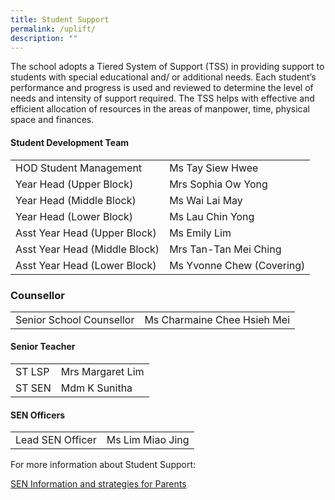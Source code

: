 ```yaml
---
title: Student Support
permalink: /uplift/
description: ""
---
```

The school adopts a Tiered System of Support (TSS) in providing support to students with special educational and/ or additional needs. Each student’s performance and progress is used and reviewed to determine the level of needs and intensity of support required. The TSS helps with effective and efficient allocation of resources in the areas of manpower, time, physical space and finances.




#### Student Development Team



|  |  | 
| -------- | -------- | 
| HOD Student Management | Ms Tay Siew Hwee |
| Year Head (Upper Block)     | Mrs Sophia Ow Yong     |
| Year Head (Middle Block)     | Ms Wai Lai May     |
| Year Head (Lower Block)     | Ms Lau Chin Yong     |
| Asst Year Head (Upper Block)     | Ms Emily Lim     |
| Asst Year Head (Middle Block)     | Mrs Tan-Tan Mei Ching     |
| Asst Year Head (Lower Block)     | Ms Yvonne Chew (Covering)     |




### Counsellor

|  |  |
| --- | --- |
| Senior School Counsellor  | Ms Charmaine Chee Hsieh Mei  |


#### Senior Teacher


|  |  |
| ---| --- |
| ST LSP | Mrs Margaret Lim  | 
|  ST SEN  | Mdm K Sunitha |

#### SEN Officers


|  |  |
| ---| --- |
|  Lead SEN Officer  | Ms Lim Miao Jing |



For more information about Student Support:

[SEN Information and strategies for Parents](/SENinfo)
